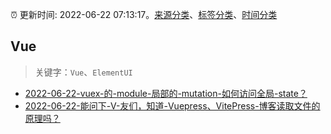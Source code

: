 :alarm_clock: 更新时间: 2022-06-22 07:13:17。[来源分类](../README.md)、[标签分类](../TAGS.md)、[时间分类](../TIMELINE.md)

## Vue


> 关键字：`Vue`、`ElementUI`



- [2022-06-22-vuex-的-module-局部的-mutation-如何访问全局-state？](https://www.v2ex.com/t/861382) 
- [2022-06-22-能问下-V-友们，知道-Vuepress、VitePress-博客读取文件的原理吗？](https://www.v2ex.com/t/861358) 